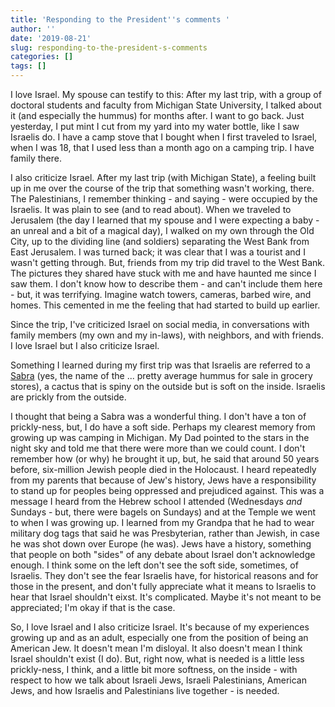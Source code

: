 ```yaml
---
title: 'Responding to the President''s comments '
author: ''
date: '2019-08-21'
slug: responding-to-the-president-s-comments
categories: []
tags: []
---
```


I love Israel. My spouse can testify to this: After my last trip, with a group of doctoral students and faculty from Michigan State University, I talked about it (and especially the hummus) for months after. I want to go back. Just yesterday, I put mint I cut from my yard into my water bottle, like I saw Israelis do. I have a camp stove that I bought when I first traveled to Israel, when I was 18, that I used less than a month ago on a camping trip. I have family there. 

I also criticize Israel. After my last trip (with Michigan State), a feeling built up in me over the course of the trip that something wasn't working, there. The Palestinians, I remember thinking - and saying - were occupied by the Israelis. It was plain to see (and to read about). When we traveled to Jerusalem (the day I learned that my spouse and I were expecting a baby - an unreal and a bit of a magical day), I walked on my own through the Old City, up to the dividing line (and soldiers) separating the West Bank from East Jerusalem. I was turned back; it was clear that I was a tourist and I wasn't getting through. But, friends from my trip did travel to the West Bank. The pictures they shared have stuck with me and have haunted me since I saw them. I don't know how to describe them - and can't include them here - but, it was terrifying. Imagine watch towers, cameras, barbed wire, and homes. This cemented in me the feeling that had started to build up earlier. 

Since the trip, I've criticized Israel on social media, in conversations with family members (my own and my in-laws), with neighbors, and with friends. I love Israel but I also criticize Israel. 

Something I learned during my first trip was that Israelis are referred to a [Sabra](https://en.wikipedia.org/wiki/Sabra_(person)) (yes, the name of the ... pretty average hummus for sale in grocery stores), a cactus that is spiny on the outside but is soft on the inside. Israelis are prickly from the outside. 

I thought that being a Sabra was a wonderful thing. I don't have a ton of prickly-ness, but, I do have a soft side. Perhaps my clearest memory from growing up was camping in Michigan. My Dad pointed to the stars in the night sky and told me that there were more than we could count. I don't remember how (or why) he brought it up, but, he said that around 50 years before, six-million Jewish people died in the Holocaust. I heard repeatedly from my parents that because of Jew's history, Jews have a responsibility to stand up for peoples being oppressed and prejudiced against. This was a message I heard from the Hebrew school I attended (Wednesdays *and* Sundays - but, there were bagels on Sundays) and at the Temple we went to when I was growing up. I learned from my Grandpa that he had to wear military dog tags that said he was Presbyterian, rather than Jewish, in case he was shot down over Europe (he was). Jews have a history, something that people on both "sides" of any debate about Israel don't acknowledge enough. I think some on the left don't see the soft side, sometimes, of Israelis. They don't see the fear Israelis have, for historical reasons and for those in the present, and don't fully appreciate what it means to Israelis to hear that Israel shouldn't eixst. It's complicated. Maybe it's not meant to be appreciated; I'm okay if that is the case.

So, I love Israel and I also criticize Israel. It's because of my experiences growing up and as an adult, especially one from the position of being an American Jew. It doesn't mean I'm disloyal. It also doesn't mean I think Israel shouldn't exist (I do). But, right now, what is needed is a little less prickly-ness, I think, and a little bit more softness, on the inside - with respect to how we talk about Israeli Jews, Israeli Palestinians, American Jews, and how Israelis and Palestinians live together - is needed.